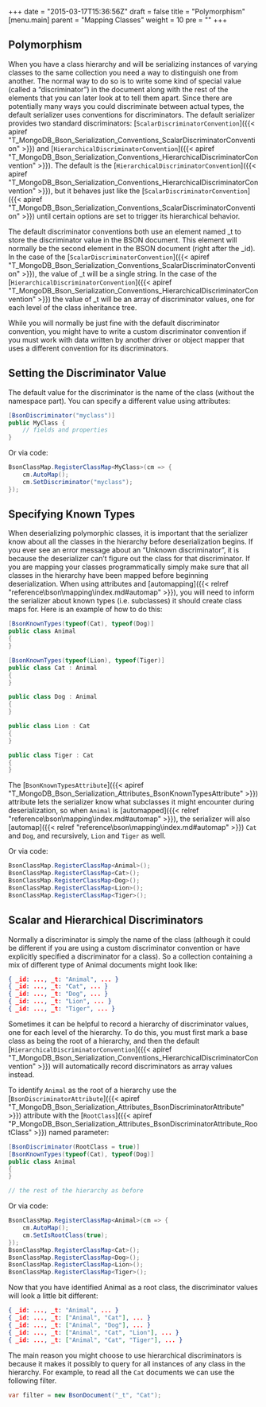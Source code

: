 +++
date = "2015-03-17T15:36:56Z"
draft = false
title = "Polymorphism"
[menu.main]
  parent = "Mapping Classes"
  weight = 10
  pre = "<i class='fa'></i>"
+++

## Polymorphism

When you have a class hierarchy and will be serializing instances of varying classes to the same collection you need a way to distinguish one from another. The normal way to do so is to write some kind of special value (called a “discriminator”) in the document along with the rest of the elements that you can later look at to tell them apart. Since there are potentially many ways you could discriminate between actual types, the default serializer uses conventions for discriminators. The default serializer provides two standard discriminators: [`ScalarDiscriminatorConvention`]({{< apiref "T_MongoDB_Bson_Serialization_Conventions_ScalarDiscriminatorConvention" >}}) and [`HierarchicalDiscriminatorConvention`]({{< apiref "T_MongoDB_Bson_Serialization_Conventions_HierarchicalDiscriminatorConvention" >}}). The default is the [`HierarchicalDiscriminatorConvention`]({{< apiref "T_MongoDB_Bson_Serialization_Conventions_HierarchicalDiscriminatorConvention" >}}), but it behaves just like the [`ScalarDiscriminatorConvention`]({{< apiref "T_MongoDB_Bson_Serialization_Conventions_ScalarDiscriminatorConvention" >}}) until certain options are set to trigger its hierarchical behavior.

The default discriminator conventions both use an element named _t to store the discriminator value in the BSON document. This element will normally be the second element in the BSON document (right after the _id). In the case of the [`ScalarDiscriminatorConvention`]({{< apiref "T_MongoDB_Bson_Serialization_Conventions_ScalarDiscriminatorConvention" >}}), the value of _t will be a single string. In the case of the [`HierarchicalDiscriminatorConvention`]({{< apiref "T_MongoDB_Bson_Serialization_Conventions_HierarchicalDiscriminatorConvention" >}}) the value of _t will be an array of discriminator values, one for each level of the class inheritance tree.

While you will normally be just fine with the default discriminator convention, you might have to write a custom discriminator convention if you must work with data written by another driver or object mapper that uses a different convention for its discriminators.


## Setting the Discriminator Value

The default value for the discriminator is the name of the class (without the namespace part). You can specify a different value using attributes:

```csharp
[BsonDiscriminator("myclass")]
public MyClass {
    // fields and properties
}
```

Or via code:

```csharp
BsonClassMap.RegisterClassMap<MyClass>(cm => {
    cm.AutoMap();
    cm.SetDiscriminator("myclass");
});
```

## Specifying Known Types

When deserializing polymorphic classes, it is important that the serializer know about all the classes in the hierarchy before deserialization begins. If you ever see an error message about an “Unknown discriminator”, it is because the deserializer can’t figure out the class for that discriminator. If you are mapping your classes programmatically simply make sure that all classes in the hierarchy have been mapped before beginning deserialization. When using attributes and [automapping]({{< relref "reference\bson\mapping\index.md#automap" >}}), you will need to inform the serializer about known types (i.e. subclasses) it should create class maps for. Here is an example of how to do this:

```csharp
[BsonKnownTypes(typeof(Cat), typeof(Dog)]
public class Animal 
{
}

[BsonKnownTypes(typeof(Lion), typeof(Tiger)]
public class Cat : Animal 
{
}

public class Dog : Animal 
{
}

public class Lion : Cat 
{
}

public class Tiger : Cat 
{
}
```

The [`BsonKnownTypesAttribute`]({{< apiref "T_MongoDB_Bson_Serialization_Attributes_BsonKnownTypesAttribute" >}}) attribute lets the serializer know what subclasses it might encounter during deserialization, so when `Animal` is [automapped]({{< relref "reference\bson\mapping\index.md#automap" >}}), the serializer will also [automap]({{< relref "reference\bson\mapping\index.md#automap" >}}) `Cat` and `Dog`, and recursively, `Lion` and `Tiger` as well.

Or via code:

```csharp
BsonClassMap.RegisterClassMap<Animal>();
BsonClassMap.RegisterClassMap<Cat>();
BsonClassMap.RegisterClassMap<Dog>();
BsonClassMap.RegisterClassMap<Lion>();
BsonClassMap.RegisterClassMap<Tiger>();
```


## Scalar and Hierarchical Discriminators

Normally a discriminator is simply the name of the class (although it could be different if you are using a custom discriminator convention or have explicitly specified a discriminator for a class). So a collection containing a mix of different type of Animal documents might look like:

```json
{ _id: ..., _t: "Animal", ... }
{ _id: ..., _t: "Cat", ... }
{ _id: ..., _t: "Dog", ... }
{ _id: ..., _t: "Lion", ... }
{ _id: ..., _t: "Tiger", ... }
```

Sometimes it can be helpful to record a hierarchy of discriminator values, one for each level of the hierarchy. To do this, you must first mark a base class as being the root of a hierarchy, and then the default [`HierarchicalDiscriminatorConvention`]({{< apiref "T_MongoDB_Bson_Serialization_Conventions_HierarchicalDiscriminatorConvention" >}}) will automatically record discriminators as array values instead.

To identify `Animal` as the root of a hierarchy use the [`BsonDiscriminatorAttribute`]({{< apiref "T_MongoDB_Bson_Serialization_Attributes_BsonDiscriminatorAttribute" >}}) attribute with the [`RootClass`]({{< apiref "P_MongoDB_Bson_Serialization_Attributes_BsonDiscriminatorAttribute_RootClass" >}}) named parameter:

```csharp
[BsonDiscriminator(RootClass = true)]
[BsonKnownTypes(typeof(Cat), typeof(Dog)]
public class Animal 
{
}

// the rest of the hierarchy as before
```

Or via code:

```csharp
BsonClassMap.RegisterClassMap<Animal>(cm => {
    cm.AutoMap();
    cm.SetIsRootClass(true);
});
BsonClassMap.RegisterClassMap<Cat>();
BsonClassMap.RegisterClassMap<Dog>();
BsonClassMap.RegisterClassMap<Lion>();
BsonClassMap.RegisterClassMap<Tiger>();
```

Now that you have identified Animal as a root class, the discriminator values will look a little bit different:

```json
{ _id: ..., _t: "Animal", ... }
{ _id: ..., _t: ["Animal", "Cat"], ... }
{ _id: ..., _t: ["Animal", "Dog"], ... }
{ _id: ..., _t: ["Animal", "Cat", "Lion"], ... }
{ _id: ..., _t: ["Animal", "Cat", "Tiger"], ... }
```

The main reason you might choose to use hierarchical discriminators is because it makes it possibly to query for all instances of any class in the hierarchy. For example, to read all the `Cat` documents we can use the following filter.

```csharp
var filter = new BsonDocument("_t", "Cat");
```